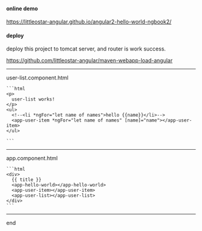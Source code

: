 
#### online demo

https://littleostar-angular.github.io/angular2-hello-world-ngbook2/

#### deploy
deploy this project to tomcat server, and router is work success. 

https://github.com/littleostar-angular/maven-webapp-load-angular

---
user-list.component.html

    ```html
    <p>
      user-list works!
    </p>
    <ul>
      <!--<li *ngFor="let name of names">hello {{name}}</li>-->
      <app-user-item *ngFor="let name of names" [name]="name"></app-user-item>
    </ul>
    
    ```

---
app.component.html

    ```html
    <div>
      {{ title }}
      <app-hello-world></app-hello-world>
      <app-user-item></app-user-item>
      <app-user-list></app-user-list>
    </div>
    ```

---

end

